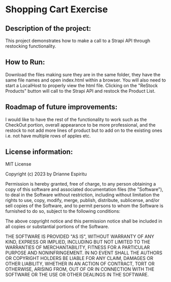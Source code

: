 # Shopping Cart Exercise

## Description of the project:

This project demonstrates how to make a call to a Strapi API through restocking functionality.

## How to Run:

Download the files making sure they are in the same folder, they have the same file names and open index.html within a browser. You will also need to start a LocalHost to properly view the html file. Clicking on the "ReStock Products" button will call to the Strapi API and restock the Product List.

## Roadmap of future improvements:

I would like to have the rest of the functionality to work such as the CheckOut portion, overall appearance to be more professional, and the restock to not add more lines of product but to add on to the existing ones i.e. not have multiple rows of apples etc.

## License information:

MIT License

Copyright (c) 2023 by Drianne Espiritu

Permission is hereby granted, free of charge, to any person obtaining a copy of this software and associated documentation files (the "Software"), to deal in the Software without restriction, including without limitation the rights to use, copy, modify, merge, publish, distribute, sublicense, and/or sell copies of the Software, and to permit persons to whom the Software is furnished to do so, subject to the following conditions:

The above copyright notice and this permission notice shall be included in all copies or substantial portions of the Software.

THE SOFTWARE IS PROVIDED "AS IS", WITHOUT WARRANTY OF ANY KIND, EXPRESS OR IMPLIED, INCLUDING BUT NOT LIMITED TO THE WARRANTIES OF MERCHANTABILITY, FITNESS FOR A PARTICULAR PURPOSE AND NONINFRINGEMENT. IN NO EVENT SHALL THE AUTHORS OR COPYRIGHT HOLDERS BE LIABLE FOR ANY CLAIM, DAMAGES OR OTHER LIABILITY, WHETHER IN AN ACTION OF CONTRACT, TORT OR OTHERWISE, ARISING FROM, OUT OF OR IN CONNECTION WITH THE SOFTWARE OR THE USE OR OTHER DEALINGS IN THE SOFTWARE.
